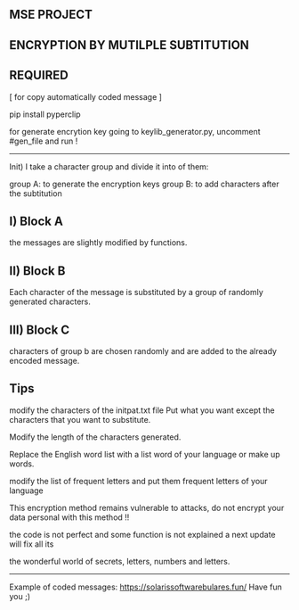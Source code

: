 MSE PROJECT
-------------------------------------

ENCRYPTION BY MUTILPLE SUBTITUTION
---------------------------------------

REQUIRED 
-------------------------------------
[ for copy automatically coded message ]

pip install pyperclip


for generate encrytion key going to keylib_generator.py, uncomment  #gen_file and run !

-------------------------------------
Init)
I take a character group and divide it into
of them:

group A: to generate the encryption keys
group B: to add characters after the
subtitution


I) Block A
-------------------------------------
the messages are slightly modified by functions.

II) Block B
-------------------------------------
Each character of the message is substituted by a group
of randomly generated characters.

III) Block C
-------------------------------------
characters of group b are chosen randomly
and are added to the already encoded message.


Tips
---------------------------
modify the characters of the initpat.txt file
Put what you want except the characters
that you want to substitute.

Modify the length of the characters generated.

Replace the English word list with a list
word of your language or make up words.

modify the list of frequent letters and put them
frequent letters of your language

This encryption method remains vulnerable
to attacks, do not encrypt your data
personal with this method !!

the code is not perfect and some function
is not explained a next update will fix all its

the wonderful world of secrets, letters,
numbers and letters.

-----------------------------------
Example of coded messages: https://solarissoftwarebulares.fun/
Have fun you ;)



